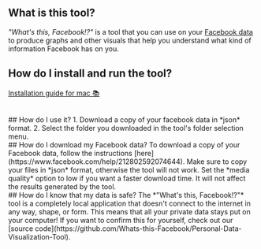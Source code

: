 ## What is this tool?
*"What's this, Facebook!?"* is a tool that you can use on your [Facebook data](https://www.facebook.com/help/1701730696756992?cms_id=131112897028467) to produce graphs and other visuals that help you understand what kind of information Facebook has on you.
<br/>
## How do I install and run the tool?
[Installation guide for mac 📚](./mac_installation_guide.md) 

<br/>
## How do I use it?
1. Download a copy of your facebook data in *json* format.
2. Select the folder you downloaded in the tool's folder selection menu.

<br/>
## How do I download my Facebook data?
To download a copy of your Facebook data, follow the instructions [here](https://www.facebook.com/help/212802592074644).  
Make sure to copy your files in *json* format, otherwise the tool will not work.  
Set the *media quality* option to low if you want a faster download time. It will not affect the results generated by the tool.

<br/>
## How do I know that my data is safe?
The *"What's this, Facebook!?"* tool is a completely local application that doesn't connect to the internet in any way, shape, or form. This means that all your private data stays put on your computer! If you want to confirm this for yourself, check out our [source code](https://github.com/Whats-this-Facebook/Personal-Data-Visualization-Tool). 

